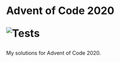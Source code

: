 # Advent of Code 2020 <p><img src="https://github.com/heyajulia/advent-of-code-2020/workflows/Tests/badge.svg" alt="Tests"></p>

My solutions for Advent of Code 2020.
